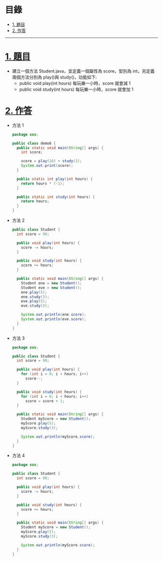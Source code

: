 <h1 id="top">目錄</h1>

- [1. 題目](#s1)
- [2. 作答](#s2)

---

# <a id="s1" class="md-title" href="#top">1. 題目</a>

- 建立一個方法 Student.java，並定義一個屬性為 score，型別為 int，另定義兩個方法分別為 play()與 study()，功能如下:
  - public void play(int hours) 每玩樂一小時，score 就會減 1
  - public void study(int hours) 每玩樂一小時，score 就會加 1

# <a id="s2" class="md-title" href="#top">2. 作答</a>

- 方法 1

  ```java
  package xxx;

  public class demo6 {
    public static void main(String[] args) {
      int score;

      score = play(10) + study(3);
      System.out.print(score);
    }

    public static int play(int hours) {
      return hours * (-1);
    }

    public static int study(int hours) {
      return hours;
    }
  }
  ```

- 方法 2

  ```java
  public class Student {
    int score = 90;

    public void play(int hours) {
      score -= hours;
    }

    public void study(int hours) {
      score += hours;
    }

    public static void main(String[] args) {
      Student ene = new Student();
      Student eve = new Student();
      ene.play(5);
      ene.study(3);
      eve.play(5);
      eve.study(3);

      System.out.println(ene.score);
      System.out.println(eve.score);
    }
  }
  ```

- 方法 3

  ```java
  package xxx;

  public class Student {
    int score = 90;

    public void play(int hours) {
      for (int i = 0; i < hours; i++)
        score--;
    }

    public void study(int hours) {
      for (int i = 0; i < hours; i++)
        score = score + 1;
    }

    public static void main(String[] args) {
      Student myScore = new Student();
      myScore.play(5);
      myScore.study(3);

      System.out.println(myScore.score);
    }
  }
  ```

- 方法 4

  ```java
  package xxx;

  public class Student {
    int score = 90;

    public void play(int hours) {
      score -= hours;
    }

    public void study(int hours) {
      score += hours;
    }

    public static void main(String[] args) {
      Student myScore = new Student();
      myScore.play(5);
      myScore.study(3);

      System.out.println(myScore.score);
    }
  }
  ```
